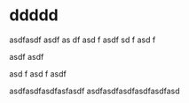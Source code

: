 # ddddd


asdfasdf
asdf
as
df
asd
f
asdf
sd
f
asd
f




asdf
asdf

asd
f
asd
f
asdf



asdfasdfasdfasfasdf
asdfasdfasdfasdfasdfasd